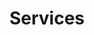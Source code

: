 ---
layout: nested
title: Services
navbaritem: true
files:
  - 'org.osgi.service.cm'
  - 'org.osgi.service.component'
  - 'org.osgi.service.coordinator'
  - 'org.osgi.service.event'
  - 'org.osgi.service.http'
  - 'org.osgi.service.http.whiteboard'
  - 'org.osgi.service.log'
  - 'org.osgi.service.metatype'
  - 'org.osgi.service.remoteserviceadmin'
  - 'org.osgi.service.url'
  - 'org.osgi.service.useradmin'
  - 'org.osgi.util.promise'
  - 'org.osgi.util.tracker'
  - 'osgi.enroute.authentication.api'
  - 'osgi.enroute.authorization.api'
  - 'osgi.enroute.capabilities'
  - 'osgi.enroute.configurer.api'
  - 'osgi.enroute.debug.api'
  - 'osgi.enroute.dto.api'
  - 'osgi.enroute.easse'
  - 'osgi.enroute.io.admin.api'
  - 'osgi.enroute.io.circuit.api'
  - 'osgi.enroute.jsonrpc.api'
  - 'osgi.enroute.launch.api'
  - 'osgi.enroute.logger.api'
  - 'osgi.enroute.rest.api'
  - 'osgi.enroute.scheduler.api'
  - 'osgi.enroute.webserver.capabilities'
---